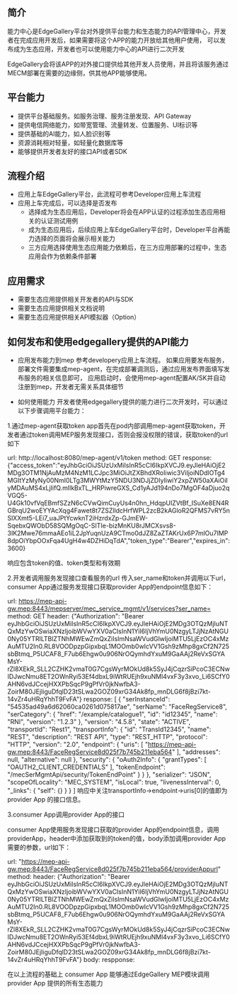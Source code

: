 ## 简介
能力中心是EdgeGallery平台对外提供平台能力和生态能力的API管理中心，开发者在完成应用开发后，如果需要将这个APP的能力开放给其他用户使用，
可以发布成为生态应用，开发者也可以使用能力中心的API进行二次开发

EdgeGallery会将该APP的对外接口提供给其他开发人员使用，并且将该服务通过MECM部署在需要的边缘侧，供其他APP能够使用。

## 平台能力
- 提供平台基础服务。如服务治理、服务注册发现、API Gateway
- 提供电信网络能力，如带宽管理、流量转发、位置服务、UI标识等
- 提供基础的AI能力，如人脸识别等
- 资源消耗相对轻量，如轻量化数据库等
- 能够提供开发者友好的接口API或者SDK

## 流程介绍
- 应用上车EdgeGallery平台，此流程可参考Developer应用上车流程
- 应用上车完成后，可以选择是否发布
    - 选择成为生态应用后，Developer将会在APP认证的过程添加生态应用相关的认证测试用例
    - 成为生态应用后，后续应用上车EdgeGallery平台时，Developer平台再能力选择的页面将会展示相关能力
    - 三方应用选择使用生态应用能力依赖后，在三方应用部署的过程中，生态应用会作为依赖条件部署

## 应用需求

-  需要生态应用提供相关开发者的API与SDK
-  需要生态应用提供相关文档说明
-  需要生态应用提供相关API模拟器（Option）

## 如何发布和使用edgegallery提供的API能力

- 应用发布能力到mep
参考developery应用上车流程。
如果应用要发布服务，部署文件需要集成mep-agent，在完成部署调测后，通过应用发布界面填写发布服务的相关信息即可，
应用启动时，会使用mep-agent配置AK/SK并自动注册到mep，开发者无需关系具体细节

- 如何使用能力
开发者使用edgegallery提供的能力进行二次开发时，可以通过以下步骤调用平台能力：

1.通过mep-agent获取token
app首先在pod内部调用mep-agent获取token，开发者通过token调用MEP服务发现接口，否则会报没权限的错误，获取token的url如下

url: http://localhost:8080/mep-agent/v1/token
method: GET
response: {"access_token":"eyJhbGciOiJSUzUxMiIsInR5cCI6IkpXVCJ9.eyJleHAiOjE2MDg3OTM1NjAuMzM4NzM1LCJpc3MiOiJtZXBhdXRoIiwic3ViIjoiNDdlOTg4MGItYzMyNy00NmI0LTg3MWYtMzY5NDU3NDJjZDIyIiwiY2xpZW50aXAiOiIyMDAuMS4xLjIifQ.mIlkBxTL_HRPiwreGXS_Cd1yAJd194nDo7MgOF4aDjuo2qVGQ5-U4Gk10vfVqEBmfSZzN6cCVwQimCuyUs4n0hn_HdqpUIZVtBf_ISuXe8EN4RGBrqU2woEYYAcXqg4Fawet8t7ZSZlldcHrfWPL2zcB2kAGloR2QFMS7vRY5nSlXXmt5-LEi7_uaJPtYcwknT2iHzrdxZp-GJmEW-SqebxQWObD58SQMgOqC-SITIe-bizMnKU8rJMCXsvs8-3IK2Mwe76mmaAEo1iL2JpYuqnUzA9CTmo0dJZ8ZaZTAKrUx6P7mlOu7IMP8dpOiYbpOOxFqa4UgH4w4DZHiDqTdA","token_type":"Bearer","expires_in":3600}

响应包含token的值、token类型和有效期

2.开发者调用服务发现接口查看服务的url
传入ser_name和token并调用以下url，consumer App通过服务发现接口获取provider App的endpoint信息如下：

url: https://mep-api-gw.mep:8443/mepserver/mec_service_mgmt/v1/services?ser_name=
method: GET
header: {"Authorization": "Bearer eyJhbGciOiJSUzUxMiIsInR5cCI6IkpXVCJ9.eyJleHAiOjE2MDg3OTQzMjIuNTQxMzYwOSwiaXNzIjoibWVwYXV0aCIsInN1YiI6IjVhYmU0NzgyLTJjNzAtNGU0Ny05YTRlLTBlZTNhMWEwZmQxZiIsImNsaWVudGlwIjoiMTU5LjEzOC4xMzAuMTU2In0.RL8VOODpzpGipxbqL1MOOmb0wIcVV1Gsh9zMhp8gxCf2N725sbBtmq_P5UCAF8_F7ub6Ehgw0u906NrOQymhdYxuM9GaAAj2ReVxSGYAMsY-rZl8XEkR_SLL2CZHK2vmaT0G7CgsWyrMOkUd8k5SyJ4jCqzrSiPcoC3ECNwIDJwcNmu8ET2OWnRyi53Ef4dbxL9iWtRUEjh9xuNMl4vxF3y3xvo_Li6SCfY0AHN6vdJCcejHXXPbSqcP9gPfVr0jkNwfbA3-ZoirM80JEjIiguDfqlD23tSLwa2GOZ09xrG34Ak8fp_mnDLG6f8jBzi7kt-14vZr4uHRqYhhT9FvFA"}
response: [
    {
        "serInstanceId": "54535ad49a6d62060ca0261d075817ae",
        "serName": "FaceRegService8",
        "serCategory": {
            "href": "/example/catalogue1",
            "id": "id12345",
            "name": "RNI",
            "version": "1.2.3"
        },
        "version": "4.5.8",
        "state": "ACTIVE",
        "transportId": "Rest1",
        "transportInfo": {
            "id": "TransId12345",
            "name": "REST",
            "description": "REST API",
            "type": "REST_HTTP",
            "protocol": "HTTP",
            "version": "2.0",
            "endpoint": {
                "uris": [
                    "https://mep-api-gw.mep:8443/FaceRegService8d025f7b745b211eba564"
                ],
                "addresses": null,
                "alternative": null
            },
            "security": {
                "oAuth2Info": {
                    "grantTypes": [
                        "OAUTH2_CLIENT_CREDENTIALS"
                    ],
                    "tokenEndpoint": "/mecSerMgmtApi/security/TokenEndPoint"
                }
            }
        },
        "serializer": "JSON",
        "scopeOfLocality": "MEC_SYSTEM",
        "isLocal": true,
        "livenessInterval": 0,
        "_links": {
            "self": {}
        }
    }
]
响应中关注transportInfo->endpoint->uris[0]的值即为provider App 的接口信息。

3.consumer App调用provider App的接口

consumer App使用服务发现接口获取的provider App的endpoint信息，调用providerApp，header中添加获取到的token的值，body添加调用provider App需要的参数，url如下：

url: "https://mep-api-gw.mep:8443/FaceRegService8d025f7b745b211eba564/providerAppurl"
method: 
header: {"Authorization": "Bearer eyJhbGciOiJSUzUxMiIsInR5cCI6IkpXVCJ9.eyJleHAiOjE2MDg3OTQzMjIuNTQxMzYwOSwiaXNzIjoibWVwYXV0aCIsInN1YiI6IjVhYmU0NzgyLTJjNzAtNGU0Ny05YTRlLTBlZTNhMWEwZmQxZiIsImNsaWVudGlwIjoiMTU5LjEzOC4xMzAuMTU2In0.RL8VOODpzpGipxbqL1MOOmb0wIcVV1Gsh9zMhp8gxCf2N725sbBtmq_P5UCAF8_F7ub6Ehgw0u906NrOQymhdYxuM9GaAAj2ReVxSGYAMsY-rZl8XEkR_SLL2CZHK2vmaT0G7CgsWyrMOkUd8k5SyJ4jCqzrSiPcoC3ECNwIDJwcNmu8ET2OWnRyi53Ef4dbxL9iWtRUEjh9xuNMl4vxF3y3xvo_Li6SCfY0AHN6vdJCcejHXXPbSqcP9gPfVr0jkNwfbA3-ZoirM80JEjIiguDfqlD23tSLwa2GOZ09xrG34Ak8fp_mnDLG6f8jBzi7kt-14vZr4uHRqYhhT9FvFA"}
body:
respponse: 

在以上流程的基础上 consumer App 能够通过EdgeGallery MEP模块调用 provider App 提供的所有生态能力

